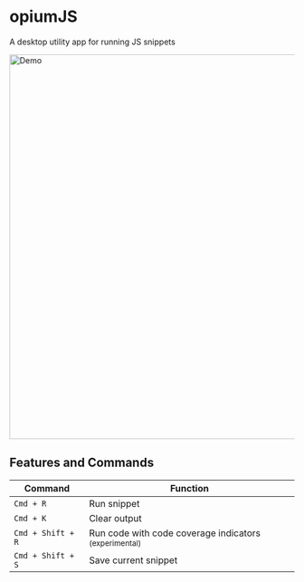 # opiumJS

A desktop utility app for running JS snippets

<img src="https://github.com/pb03/opium-js/raw/master/demo.gif" width="680" alt="Demo">

## Features and Commands
| Command | Function |
|---|---|
| `Cmd + R` | Run snippet |
| `Cmd + K` | Clear output |
| `Cmd + Shift + R` | Run code with code coverage indicators <small>(experimental)</small> |
| `Cmd + Shift + S` | Save current snippet |
